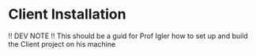 # Client Installation

!! DEV NOTE !! This should be a guid for Prof Igler how to set up and build the Client project on his machine